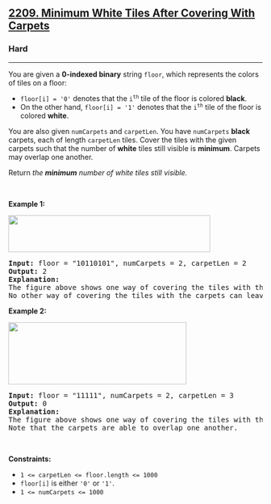 <h2><a href="https://leetcode.com/problems/minimum-white-tiles-after-covering-with-carpets/">2209. Minimum White Tiles After Covering With Carpets</a></h2><h3>Hard</h3><hr><div style="user-select: auto;"><p style="user-select: auto;">You are given a <strong style="user-select: auto;">0-indexed binary</strong> string <code style="user-select: auto;">floor</code>, which represents the colors of tiles on a floor:</p>

<ul style="user-select: auto;">
	<li style="user-select: auto;"><code style="user-select: auto;">floor[i] = '0'</code> denotes that the <code style="user-select: auto;">i<sup style="user-select: auto;">th</sup></code> tile of the floor is colored <strong style="user-select: auto;">black</strong>.</li>
	<li style="user-select: auto;">On the other hand, <code style="user-select: auto;">floor[i] = '1'</code> denotes that the <code style="user-select: auto;">i<sup style="user-select: auto;">th</sup></code> tile of the floor is colored <strong style="user-select: auto;">white</strong>.</li>
</ul>

<p style="user-select: auto;">You are also given <code style="user-select: auto;">numCarpets</code> and <code style="user-select: auto;">carpetLen</code>. You have <code style="user-select: auto;">numCarpets</code> <strong style="user-select: auto;">black</strong> carpets, each of length <code style="user-select: auto;">carpetLen</code> tiles. Cover the tiles with the given carpets such that the number of <strong style="user-select: auto;">white</strong> tiles still visible is <strong style="user-select: auto;">minimum</strong>. Carpets may overlap one another.</p>

<p style="user-select: auto;">Return <em style="user-select: auto;">the <strong style="user-select: auto;">minimum</strong> number of white tiles still visible.</em></p>

<p style="user-select: auto;">&nbsp;</p>
<p style="user-select: auto;"><strong style="user-select: auto;">Example 1:</strong></p>
<img alt="" src="https://assets.leetcode.com/uploads/2022/02/10/ex1-1.png" style="width: 400px; height: 73px; user-select: auto;">
<pre style="user-select: auto;"><strong style="user-select: auto;">Input:</strong> floor = "10110101", numCarpets = 2, carpetLen = 2
<strong style="user-select: auto;">Output:</strong> 2
<strong style="user-select: auto;">Explanation:</strong> 
The figure above shows one way of covering the tiles with the carpets such that only 2 white tiles are visible.
No other way of covering the tiles with the carpets can leave less than 2 white tiles visible.
</pre>

<p style="user-select: auto;"><strong style="user-select: auto;">Example 2:</strong></p>
<img alt="" src="https://assets.leetcode.com/uploads/2022/02/10/ex2.png" style="width: 353px; height: 123px; user-select: auto;">
<pre style="user-select: auto;"><strong style="user-select: auto;">Input:</strong> floor = "11111", numCarpets = 2, carpetLen = 3
<strong style="user-select: auto;">Output:</strong> 0
<strong style="user-select: auto;">Explanation:</strong> 
The figure above shows one way of covering the tiles with the carpets such that no white tiles are visible.
Note that the carpets are able to overlap one another.
</pre>

<p style="user-select: auto;">&nbsp;</p>
<p style="user-select: auto;"><strong style="user-select: auto;">Constraints:</strong></p>

<ul style="user-select: auto;">
	<li style="user-select: auto;"><code style="user-select: auto;">1 &lt;= carpetLen &lt;= floor.length &lt;= 1000</code></li>
	<li style="user-select: auto;"><code style="user-select: auto;">floor[i]</code> is either <code style="user-select: auto;">'0'</code> or <code style="user-select: auto;">'1'</code>.</li>
	<li style="user-select: auto;"><code style="user-select: auto;">1 &lt;= numCarpets &lt;= 1000</code></li>
</ul>
</div>
